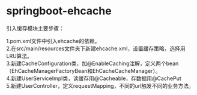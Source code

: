 # springboot-ehcache

引入缓存模块主要步骤：

1.pom.xml文件中引入ehcache的依赖。  
2.在src/main/resources文件夹下新建ehcache.xml，设置缓存策略，选择用LRU算法。  
3.新建CacheConfiguration类，加@EnableCaching注解，定义两个bean（EhCacheManagerFactoryBean和EhCacheCacheManager）。  
4.新建UserServiceImpl类，读缓存用@Cacheable，存数据用@CachePut  
5.新建UserController，定义requestMapping，不同的url触发不同的业务方法。
